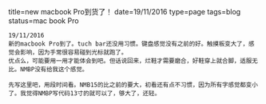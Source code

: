 title=new macbook Pro到货了！
date=19/11/2016
type=page
tags=blog
status=mac book Pro
~~~~~~
19/11/2016
新的macbook Pro到了。tuch bar还没用习惯。键盘感觉没有之前的好。触摸板变大了，感觉会影响，因为手常很容易碰到光标就跑了。
优点么，可能要用一用才能体会到吧。但话说回来，烂鞋才需要磨合，好鞋穿上就合脚，适服无比。NMBP没有给我这个感觉。

先写这里吧，用段时间看。NMB15的比之前的要大，初看还有点不习惯，因为所有字感觉都变小了。我觉得NMBP写代码13寸的就可以了，够大了，还轻。
